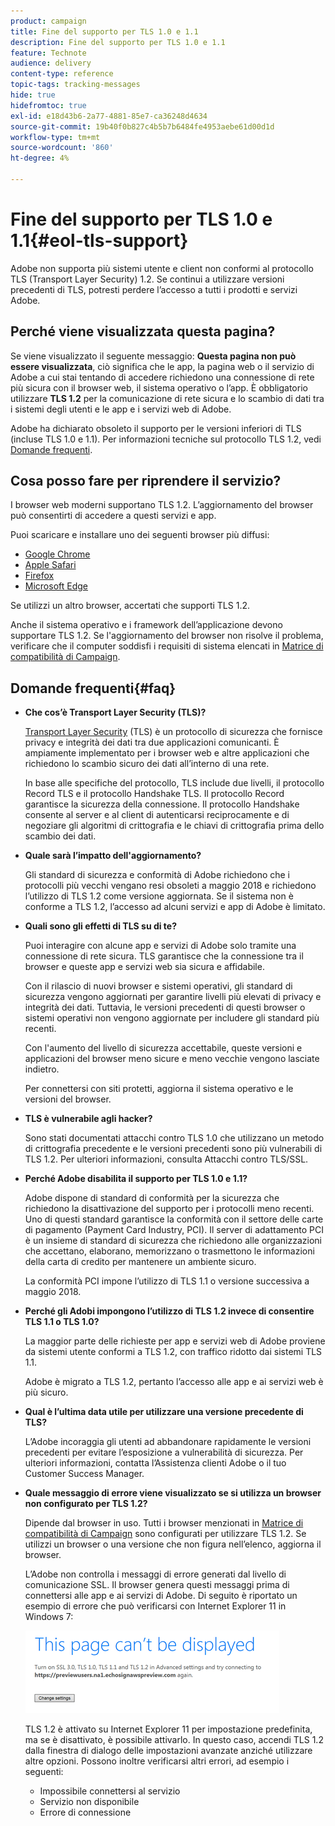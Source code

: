 ```yaml
---
product: campaign
title: Fine del supporto per TLS 1.0 e 1.1
description: Fine del supporto per TLS 1.0 e 1.1
feature: Technote
audience: delivery
content-type: reference
topic-tags: tracking-messages
hide: true
hidefromtoc: true
exl-id: e18d43b6-2a77-4881-85e7-ca36248d4634
source-git-commit: 19b40f0b827c4b5b7b6484fe4953aebe61d00d1d
workflow-type: tm+mt
source-wordcount: '860'
ht-degree: 4%

---
```


# Fine del supporto per TLS 1.0 e 1.1{#eol-tls-support}



Adobe non supporta più sistemi utente e client non conformi al protocollo TLS (Transport Layer Security) 1.2. Se continui a utilizzare versioni precedenti di TLS, potresti perdere l’accesso a tutti i prodotti e servizi Adobe.

## Perché viene visualizzata questa pagina?

Se viene visualizzato il seguente messaggio: **Questa pagina non può essere visualizzata**, ciò significa che le app, la pagina web o il servizio di Adobe a cui stai tentando di accedere richiedono una connessione di rete più sicura con il browser web, il sistema operativo o l’app. È obbligatorio utilizzare **TLS 1.2** per la comunicazione di rete sicura e lo scambio di dati tra i sistemi degli utenti e le app e i servizi web di Adobe.

Adobe ha dichiarato obsoleto il supporto per le versioni inferiori di TLS (incluse TLS 1.0 e 1.1). Per informazioni tecniche sul protocollo TLS 1.2, vedi [Domande frequenti](#faq).

## Cosa posso fare per riprendere il servizio?

I browser web moderni supportano TLS 1.2. L’aggiornamento del browser può consentirti di accedere a questi servizi e app.

Puoi scaricare e installare uno dei seguenti browser più diffusi:

* [Google Chrome](https://www.google.com/chrome/)
* [Apple Safari](https://www.apple.com/safari/)
* [Firefox](https://www.mozilla.org/en-US/firefox/new/)
* [Microsoft Edge](https://www.microsoft.com/en-us/edge)

Se utilizzi un altro browser, accertati che supporti TLS 1.2.

Anche il sistema operativo e i framework dell’applicazione devono supportare TLS 1.2. Se l&#39;aggiornamento del browser non risolve il problema, verificare che il computer soddisfi i requisiti di sistema elencati in [Matrice di compatibilità di Campaign](../../rn/using/compatibility-matrix.md).

## Domande frequenti{#faq}

* **Che cos’è Transport Layer Security (TLS)?**

  [Transport Layer Security](https://en.wikipedia.org/wiki/Transport_Layer_Security) (TLS) è un protocollo di sicurezza che fornisce privacy e integrità dei dati tra due applicazioni comunicanti. È ampiamente implementato per i browser web e altre applicazioni che richiedono lo scambio sicuro dei dati all’interno di una rete.

  In base alle specifiche del protocollo, TLS include due livelli, il protocollo Record TLS e il protocollo Handshake TLS. Il protocollo Record garantisce la sicurezza della connessione. Il protocollo Handshake consente al server e al client di autenticarsi reciprocamente e di negoziare gli algoritmi di crittografia e le chiavi di crittografia prima dello scambio dei dati.

* **Quale sarà l’impatto dell&#39;aggiornamento?**

  Gli standard di sicurezza e conformità di Adobe richiedono che i protocolli più vecchi vengano resi obsoleti a maggio 2018 e richiedono l’utilizzo di TLS 1.2 come versione aggiornata. Se il sistema non è conforme a TLS 1.2, l’accesso ad alcuni servizi e app di Adobe è limitato.

* **Quali sono gli effetti di TLS su di te?**

  Puoi interagire con alcune app e servizi di Adobe solo tramite una connessione di rete sicura. TLS garantisce che la connessione tra il browser e queste app e servizi web sia sicura e affidabile.

  Con il rilascio di nuovi browser e sistemi operativi, gli standard di sicurezza vengono aggiornati per garantire livelli più elevati di privacy e integrità dei dati. Tuttavia, le versioni precedenti di questi browser o sistemi operativi non vengono aggiornate per includere gli standard più recenti.

  Con l&#39;aumento del livello di sicurezza accettabile, queste versioni e applicazioni del browser meno sicure e meno vecchie vengono lasciate indietro.

  Per connettersi con siti protetti, aggiorna il sistema operativo e le versioni del browser.

* **TLS è vulnerabile agli hacker?**

  Sono stati documentati attacchi contro TLS 1.0 che utilizzano un metodo di crittografia precedente e le versioni precedenti sono più vulnerabili di TLS 1.2. Per ulteriori informazioni, consulta Attacchi contro TLS/SSL.

* **Perché Adobe disabilita il supporto per TLS 1.0 e 1.1?**

  Adobe dispone di standard di conformità per la sicurezza che richiedono la disattivazione del supporto per i protocolli meno recenti. Uno di questi standard garantisce la conformità con il settore delle carte di pagamento (Payment Card Industry, PCI). Il server di adattamento PCI è un insieme di standard di sicurezza che richiedono alle organizzazioni che accettano, elaborano, memorizzano o trasmettono le informazioni della carta di credito per mantenere un ambiente sicuro.

  La conformità PCI impone l’utilizzo di TLS 1.1 o versione successiva a maggio 2018.

* **Perché gli Adobi impongono l’utilizzo di TLS 1.2 invece di consentire TLS 1.1 o TLS 1.0?**

  La maggior parte delle richieste per app e servizi web di Adobe proviene da sistemi utente conformi a TLS 1.2, con traffico ridotto dai sistemi TLS 1.1.

  Adobe è migrato a TLS 1.2, pertanto l’accesso alle app e ai servizi web è più sicuro.

* **Qual è l’ultima data utile per utilizzare una versione precedente di TLS?**

  L’Adobe incoraggia gli utenti ad abbandonare rapidamente le versioni precedenti per evitare l’esposizione a vulnerabilità di sicurezza. Per ulteriori informazioni, contatta l’Assistenza clienti Adobe o il tuo Customer Success Manager.

* **Quale messaggio di errore viene visualizzato se si utilizza un browser non configurato per TLS 1.2?**

  Dipende dal browser in uso. Tutti i browser menzionati in [Matrice di compatibilità di Campaign](../../rn/using/compatibility-matrix.md) sono configurati per utilizzare TLS 1.2. Se utilizzi un browser o una versione che non figura nell’elenco, aggiorna il browser.

  L’Adobe non controlla i messaggi di errore generati dal livello di comunicazione SSL. Il browser genera questi messaggi prima di connettersi alle app e ai servizi di Adobe. Di seguito è riportato un esempio di errore che può verificarsi con Internet Explorer 11 in Windows 7:

  ![](assets/do-not-translate/page-not-displayed.png)

  TLS 1.2 è attivato su Internet Explorer 11 per impostazione predefinita, ma se è disattivato, è possibile attivarlo. In questo caso, accendi TLS 1.2 dalla finestra di dialogo delle impostazioni avanzate anziché utilizzare altre opzioni. Possono inoltre verificarsi altri errori, ad esempio i seguenti:

   * Impossibile connettersi al servizio
   * Servizio non disponibile
   * Errore di connessione
